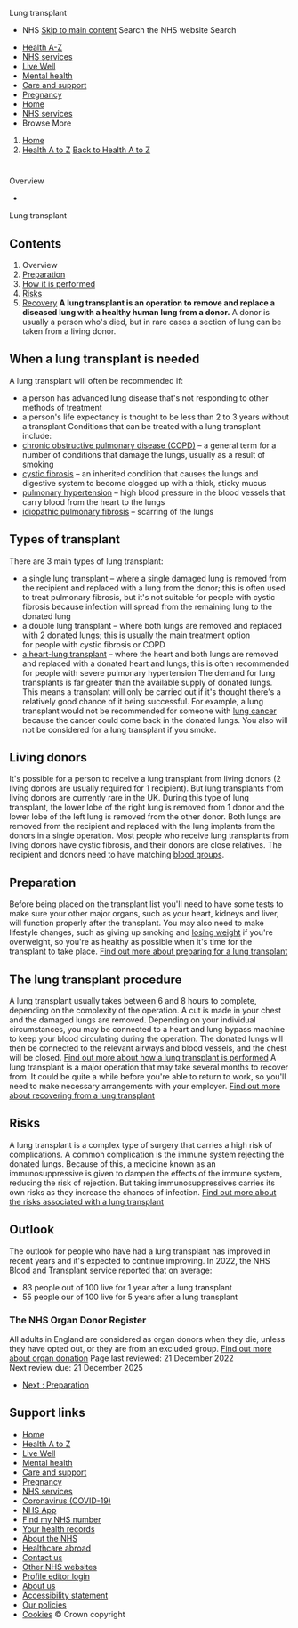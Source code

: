 
Lung transplant
 - NHS
[Skip to main content](#maincontent)
Search the NHS website
Search
* [Health A-Z](/conditions/)
* [NHS services](/nhs-services/)
* [Live Well](/live-well/)
* [Mental health](/mental-health/)
* [Care and support](/conditions/social-care-and-support-guide/)
* [Pregnancy](/pregnancy/)
* [Home](/)
* [NHS services](/nhs-services/)
* Browse
 More
1. [Home](/)
2. [Health A to Z](/conditions/)
[Back to 
 Health A to Z](/conditions/) 
# 
Overview
 
 - 
 Lung transplant
## Contents
1. Overview
2. [Preparation](/conditions/lung-transplant/preparation/)
3. [How it is performed](/conditions/lung-transplant/what-happens/)
4. [Risks](/conditions/lung-transplant/risks/)
5. [Recovery](/conditions/lung-transplant/recovery/)
**A lung transplant is an operation to remove and replace a diseased lung with a healthy human lung from a donor.**
A donor is usually a person who's died, but in rare cases a section of lung can be taken from a living donor.
## When a lung transplant is needed
A lung transplant will often be recommended if:
* a person has advanced lung disease that's not responding to other methods of treatment
* a person's life expectancy is thought to be less than 2 to 3 years without a transplant
Conditions that can be treated with a lung transplant include:
* [chronic obstructive pulmonary disease (COPD)](/conditions/chronic-obstructive-pulmonary-disease-copd/) – a general term for a number of conditions that damage the lungs, usually as a result of smoking
* [cystic fibrosis](/conditions/cystic-fibrosis/) – an inherited condition that causes the lungs and digestive system to become clogged up with a thick, sticky mucus
* [pulmonary hypertension](/conditions/pulmonary-hypertension/) – high blood pressure in the blood vessels that carry blood from the heart to the lungs
* [idiopathic pulmonary fibrosis](/conditions/idiopathic-pulmonary-fibrosis/) – scarring of the lungs
## Types of transplant
There are 3 main types of lung transplant:
* a single lung transplant – where a single damaged lung is removed from the recipient and replaced with a lung from the donor; this is often used to treat pulmonary fibrosis, but it's not suitable for people with cystic fibrosis because infection will spread from the remaining lung to the donated lung
* a double lung transplant – where both lungs are removed and replaced with 2 donated lungs; this is usually the main treatment option for people with cystic fibrosis or COPD
* [a heart-lung transplant](/conditions/heart-lung-transplant/) – where the heart and both lungs are removed and replaced with a donated heart and lungs; this is often recommended for people with severe pulmonary hypertension
The demand for lung transplants is far greater than the available supply of donated lungs.
This means a transplant will only be carried out if it's thought there's a relatively good chance of it being successful.
For example, a lung transplant would not be recommended for someone with [lung cancer](/conditions/lung-cancer/) because the cancer could come back in the donated lungs.
You also will not be considered for a lung transplant if you smoke.
## Living donors
It's possible for a person to receive a lung transplant from living donors (2 living donors are usually required for 1 recipient).
But lung transplants from living donors are currently rare in the UK.
During this type of lung transplant, the lower lobe of the right lung is removed from 1 donor and the lower lobe of the left lung is removed from the other donor.
Both lungs are removed from the recipient and replaced with the lung implants from the donors in a single operation.
Most people who receive lung transplants from living donors have cystic fibrosis, and their donors are close relatives.
The recipient and donors need to have matching [blood groups](/conditions/blood-groups/).
## Preparation
Before being placed on the transplant list you'll need to have some tests to make sure your other major organs, such as your heart, kidneys and liver, will function properly after the transplant.
You may also need to make lifestyle changes, such as giving up smoking and [losing weight](https://www.nhs.uk/better-health/lose-weight/) if you're overweight, so you're as healthy as possible when it's time for the transplant to take place.
[Find out more about preparing for a lung transplant](/conditions/lung-transplant/preparation/)
## The lung transplant procedure
A lung transplant usually takes between 6 and 8 hours to complete, depending on the complexity of the operation.
A cut is made in your chest and the damaged lungs are removed.
Depending on your individual circumstances, you may be connected to a heart and lung bypass machine to keep your blood circulating during the operation.
The donated lungs will then be connected to the relevant airways and blood vessels, and the chest will be closed.
[Find out more about how a lung transplant is performed](/conditions/lung-transplant/what-happens/)
A lung transplant is a major operation that may take several months to recover from.
It could be quite a while before you're able to return to work, so you'll need to make necessary arrangements with your employer.
[Find out more about recovering from a lung transplant](/conditions/lung-transplant/recovery/)
## Risks
A lung transplant is a complex type of surgery that carries a high risk of complications.
A common complication is the immune system rejecting the donated lungs.
Because of this, a medicine known as an immunosuppressive is given to dampen the effects of the immune system, reducing the risk of rejection.
But taking immunosuppressives carries its own risks as they increase the chances of infection.
[Find out more about the risks associated with a lung transplant](/conditions/lung-transplant/risks/)
## Outlook
The outlook for people who have had a lung transplant has improved in recent years and it's expected to continue improving.
In 2022, the NHS Blood and Transplant service reported that on average:
* 83 people out of 100 live for 1 year after a lung transplant
* 55 people our of 100 live for 5 years after a lung transplant
### The NHS Organ Donor Register
All adults in England are considered as organ donors when they die, unless they have opted out, or they are from an excluded group.
[Find out more about organ donation](https://www.organdonation.nhs.uk/helping-you-to-decide/about-organ-donation/get-the-facts/)
 Page last reviewed: 21 December 2022  
 Next review due: 21 December 2025
 
* [Next
:
Preparation](/conditions/lung-transplant/preparation/)
## Support links
* [Home](/)
* [Health A to Z](/conditions/)
* [Live Well](/live-well/)
* [Mental health](/mental-health/)
* [Care and support](/conditions/social-care-and-support-guide/)
* [Pregnancy](/pregnancy/)
* [NHS services](/nhs-services/)
* [Coronavirus (COVID-19)](/conditions/coronavirus-covid-19/)
* [NHS App](/nhs-app/)
* [Find my NHS number](/nhs-services/online-services/find-nhs-number/)
* [Your health records](/using-the-nhs/about-the-nhs/your-health-records/)
* [About the NHS](/using-the-nhs/about-the-nhs/)
* [Healthcare abroad](/using-the-nhs/healthcare-abroad/apply-for-a-free-uk-global-health-insurance-card-ghic/)
* [Contact us](/contact-us/)
* [Other NHS websites](/nhs-sites/)
* [Profile editor login](/our-policies/profile-editor-login/)
* [About us](/about-us/)
* [Accessibility statement](/accessibility-statement/)
* [Our policies](/our-policies/)
* [Cookies](/our-policies/cookies-policy/)
© Crown copyright
